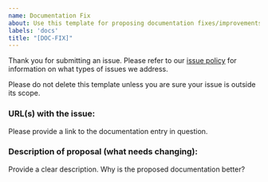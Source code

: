 ```yaml
---
name: Documentation Fix
about: Use this template for proposing documentation fixes/improvements.
labels: 'docs'
title: "[DOC-FIX]"
---
```

Thank you for submitting an issue. Please refer to our [issue policy](https://www.github.com/mlflow/mlflow/blob/master/ISSUE_POLICY.md)
for information on what types of issues we address.
  
Please do not delete this template unless you are sure your issue is outside its scope.

### URL(s) with the issue:

Please provide a link to the documentation entry in question.

### Description of proposal (what needs changing):
Provide a clear description. Why is the proposed documentation
better?
